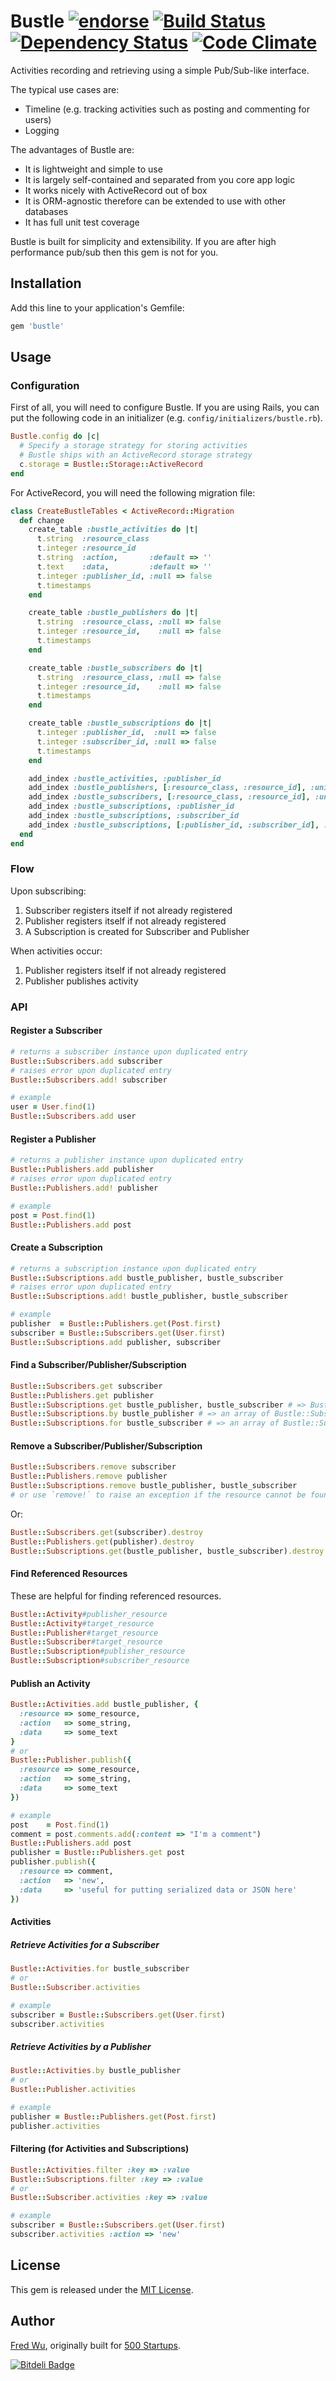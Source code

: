 # Bustle [![endorse](http://api.coderwall.com/fredwu/endorsecount.png)](http://coderwall.com/fredwu) [![Build Status](https://secure.travis-ci.org/fredwu/bustle.png?branch=master)](http://travis-ci.org/fredwu/bustle) [![Dependency Status](https://gemnasium.com/fredwu/bustle.png)](https://gemnasium.com/fredwu/bustle) [![Code Climate](https://codeclimate.com/badge.png)](https://codeclimate.com/github/fredwu/bustle)

Activities recording and retrieving using a simple Pub/Sub-like interface.

The typical use cases are:

- Timeline (e.g. tracking activities such as posting and commenting for users)
- Logging

The advantages of Bustle are:

- It is lightweight and simple to use
- It is largely self-contained and separated from you core app logic
- It works nicely with ActiveRecord out of box
- It is ORM-agnostic therefore can be extended to use with other databases
- It has full unit test coverage

Bustle is built for simplicity and extensibility. If you are after high performance pub/sub then this gem is not for you.

## Installation

Add this line to your application's Gemfile:

```ruby
gem 'bustle'
```

## Usage

### Configuration

First of all, you will need to configure Bustle. If you are using Rails, you can put the following code in an initializer (e.g. `config/initializers/bustle.rb`).

```ruby
Bustle.config do |c|
  # Specify a storage strategy for storing activities
  # Bustle ships with an ActiveRecord storage strategy
  c.storage = Bustle::Storage::ActiveRecord
end
```

For ActiveRecord, you will need the following migration file:

```ruby
class CreateBustleTables < ActiveRecord::Migration
  def change
    create_table :bustle_activities do |t|
      t.string  :resource_class
      t.integer :resource_id
      t.string  :action,       :default => ''
      t.text    :data,         :default => ''
      t.integer :publisher_id, :null => false
      t.timestamps
    end

    create_table :bustle_publishers do |t|
      t.string  :resource_class, :null => false
      t.integer :resource_id,    :null => false
      t.timestamps
    end

    create_table :bustle_subscribers do |t|
      t.string  :resource_class, :null => false
      t.integer :resource_id,    :null => false
      t.timestamps
    end

    create_table :bustle_subscriptions do |t|
      t.integer :publisher_id,  :null => false
      t.integer :subscriber_id, :null => false
      t.timestamps
    end

    add_index :bustle_activities, :publisher_id
    add_index :bustle_publishers, [:resource_class, :resource_id], :unique => true
    add_index :bustle_subscribers, [:resource_class, :resource_id], :unique => true
    add_index :bustle_subscriptions, :publisher_id
    add_index :bustle_subscriptions, :subscriber_id
    add_index :bustle_subscriptions, [:publisher_id, :subscriber_id], :unique => true
  end
end
```

### Flow

Upon subscribing:

1. Subscriber registers itself if not already registered
2. Publisher registers itself if not already registered
3. A Subscription is created for Subscriber and Publisher

When activities occur:

1. Publisher registers itself if not already registered
2. Publisher publishes activity

### API

#### Register a Subscriber

```ruby
# returns a subscriber instance upon duplicated entry
Bustle::Subscribers.add subscriber
# raises error upon duplicated entry
Bustle::Subscribers.add! subscriber

# example
user = User.find(1)
Bustle::Subscribers.add user
```

#### Register a Publisher

```ruby
# returns a publisher instance upon duplicated entry
Bustle::Publishers.add publisher
# raises error upon duplicated entry
Bustle::Publishers.add! publisher

# example
post = Post.find(1)
Bustle::Publishers.add post
```

#### Create a Subscription

```ruby
# returns a subscription instance upon duplicated entry
Bustle::Subscriptions.add bustle_publisher, bustle_subscriber
# raises error upon duplicated entry
Bustle::Subscriptions.add! bustle_publisher, bustle_subscriber

# example
publisher  = Bustle::Publishers.get(Post.first)
subscriber = Bustle::Subscribers.get(User.first)
Bustle::Subscriptions.add publisher, subscriber
```

#### Find a Subscriber/Publisher/Subscription

```ruby
Bustle::Subscribers.get subscriber
Bustle::Publishers.get publisher
Bustle::Subscriptions.get bustle_publisher, bustle_subscriber # => Bustle::Subscription
Bustle::Subscriptions.by bustle_publisher # => an array of Bustle::Subscription by the publisher
Bustle::Subscriptions.for bustle_subscriber # => an array of Bustle::Subscription for the subscriber
```

#### Remove a Subscriber/Publisher/Subscription

```ruby
Bustle::Subscribers.remove subscriber
Bustle::Publishers.remove publisher
Bustle::Subscriptions.remove bustle_publisher, bustle_subscriber
# or use `remove!` to raise an exception if the resource cannot be found
```

Or:

```ruby
Bustle::Subscribers.get(subscriber).destroy
Bustle::Publishers.get(publisher).destroy
Bustle::Subscriptions.get(bustle_publisher, bustle_subscriber).destroy
```

#### Find Referenced Resources

These are helpful for finding referenced resources.

```ruby
Bustle::Activity#publisher_resource
Bustle::Activity#target_resource
Bustle::Publisher#target_resource
Bustle::Subscriber#target_resource
Bustle::Subscription#publisher_resource
Bustle::Subscription#subscriber_resource
```

#### Publish an Activity

```ruby
Bustle::Activities.add bustle_publisher, {
  :resource => some_resource,
  :action   => some_string,
  :data     => some_text
}
# or
Bustle::Publisher.publish({
  :resource => some_resource,
  :action   => some_string,
  :data     => some_text
})

# example
post    = Post.find(1)
comment = post.comments.add(:content => "I'm a comment")
Bustle::Publishers.add post
publisher = Bustle::Publishers.get post
publisher.publish({
  :resource => comment,
  :action   => 'new',
  :data     => 'useful for putting serialized data or JSON here'
})
```

#### Activities

##### Retrieve Activities for a Subscriber

```ruby
Bustle::Activities.for bustle_subscriber
# or
Bustle::Subscriber.activities

# example
subscriber = Bustle::Subscribers.get(User.first)
subscriber.activities
```

##### Retrieve Activities by a Publisher

```ruby
Bustle::Activities.by bustle_publisher
# or
Bustle::Publisher.activities

# example
publisher = Bustle::Publishers.get(Post.first)
publisher.activities
```

#### Filtering (for Activities and Subscriptions)

```ruby
Bustle::Activities.filter :key => :value
Bustle::Subscriptions.filter :key => :value
# or
Bustle::Subscriber.activities :key => :value

# example
subscriber = Bustle::Subscribers.get(User.first)
subscriber.activities :action => 'new'
```

## License

This gem is released under the [MIT License](http://www.opensource.org/licenses/mit-license.php).

## Author

[Fred Wu](https://github.com/fredwu), originally built for [500 Startups](http://500.co).


[![Bitdeli Badge](https://d2weczhvl823v0.cloudfront.net/fredwu/bustle/trend.png)](https://bitdeli.com/free "Bitdeli Badge")

